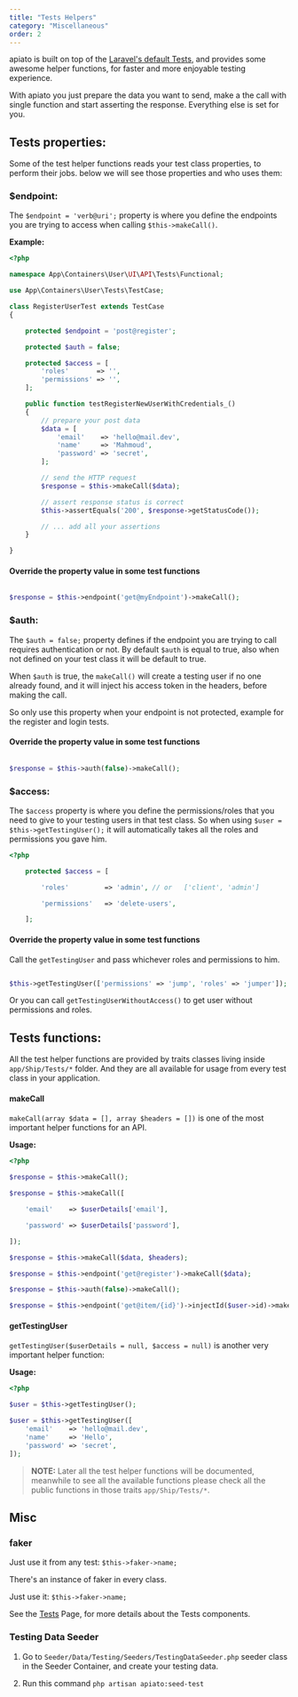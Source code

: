 ```yaml
---
title: "Tests Helpers"
category: "Miscellaneous"
order: 2
---
```


apiato is built on top of the [Laravel's default Tests](https://laravel.com/docs/5.4/http-tests), and provides some 
awesome helper functions, for faster and more enjoyable testing experience.

With apiato you just prepare the data you want to send, make a the call with single function and start asserting the 
response. Everything else is set for you.


## Tests properties:

Some of the test helper functions reads your test class properties, to perform their jobs. below we will see those 
properties and who uses them:

### **$endpoint**:

The `$endpoint = 'verb@uri';` property is where you define the endpoints you are trying to access when calling 
`$this->makeCall()`.

**Example:** 

```php
<?php

namespace App\Containers\User\UI\API\Tests\Functional;

use App\Containers\User\Tests\TestCase;

class RegisterUserTest extends TestCase
{

    protected $endpoint = 'post@register';

    protected $auth = false;

    protected $access = [
        'roles'       => '',
        'permissions' => '',
    ];

    public function testRegisterNewUserWithCredentials_()
    {
        // prepare your post data
        $data = [
            'email'    => 'hello@mail.dev',
            'name'     => 'Mahmoud',
            'password' => 'secret',
        ];

        // send the HTTP request
        $response = $this->makeCall($data);

        // assert response status is correct
        $this->assertEquals('200', $response->getStatusCode());

        // ... add all your assertions
    }

} 
```


#### Override the property value in some test functions

```php

$response = $this->endpoint('get@myEndpoint')->makeCall();

```

### **$auth**:

The `$auth = false;` property defines if the endpoint you are trying to call requires authentication or not. By default 
`$auth` is equal to true, also when not defined on your test class it will be default to true. 

When `$auth` is true, the `makeCall()` will create a testing user if no one already found, and it will inject his 
access token in the headers, before making the call.

So only use this property when your endpoint is not protected, example for the register and login tests.

#### Override the property value in some test functions

```php

$response = $this->auth(false)->makeCall();

```

### **$access**:

The `$access` property is where you define the permissions/roles that you need to give to your testing users in that 
test class. So when using `$user = $this->getTestingUser();` it will automatically takes all the roles and permissions 
you gave him.

```php
<?php

    protected $access = [

        'roles'         => 'admin', // or   ['client', 'admin']

        'permissions'   => 'delete-users',

    ];

```

#### Override the property value in some test functions

Call the `getTestingUser` and pass whichever roles and permissions to him.

```php

$this->getTestingUser(['permissions' => 'jump', 'roles' => 'jumper']);

```

Or you can call `getTestingUserWithoutAccess()` to get user without permissions and roles.

## Tests functions:

All the test helper functions are provided by traits classes living inside `app/Ship/Tests/*` folder. And they are all 
available for usage from every test class in your application.

#### makeCall

`makeCall(array $data = [], array $headers = [])` is one of the most important helper functions for an API.

**Usage:**

```php
<?php

$response = $this->makeCall();

$response = $this->makeCall([

    'email'    => $userDetails['email'],

    'password' => $userDetails['password'],

]);

$response = $this->makeCall($data, $headers);

$response = $this->endpoint('get@register')->makeCall($data);

$response = $this->auth(false)->makeCall();

$response = $this->endpoint('get@item/{id}')->injectId($user->id)->makeCall();

```

#### getTestingUser

`getTestingUser($userDetails = null, $access = null)` is another very important helper function:

**Usage:**

```php
<?php

$user = $this->getTestingUser();

$user = $this->getTestingUser([
    'email'    => 'hello@mail.dev',
    'name'     => 'Hello',
    'password' => 'secret',
]);

```

> **NOTE:** Later all the test helper functions will be documented, meanwhile to see all the available functions please 
check all the public functions in those traits `app/Ship/Tests/*`.

## Misc

### faker

Just use it from any test: `$this->faker->name;`

There's an instance of faker in every class.

Just use it: `$this->faker->name;`

See the [Tests](http://apiato.io/D.components/tests/) Page, for more details about the Tests components.



### Testing Data Seeder

1. Go to `Seeder/Data/Testing/Seeders/TestingDataSeeder.php` seeder class in the Seeder Container, and create your 
testing data.

2. Run this command `php artisan apiato:seed-test`

